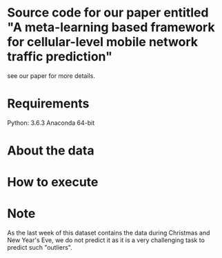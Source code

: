# Source code for our paper entitled "A meta-learning based framework for cellular-level mobile network traffic prediction"
see our paper for more details.

# Requirements
Python: 3.6.3 Anaconda 64-bit

# About the data

# How to execute


# Note
As the last week of this dataset contains the data during Christmas and New Year's Eve, we do not predict it as it is a very challenging task to predict such "outliers".
